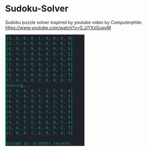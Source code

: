# Sudoku-Solver

Sudoku puzzle solver inspired by youtube video by Computerphile:
https://www.youtube.com/watch?v=G_UYXzGuqvM

![GitHub Logo](/sudoku.png)
